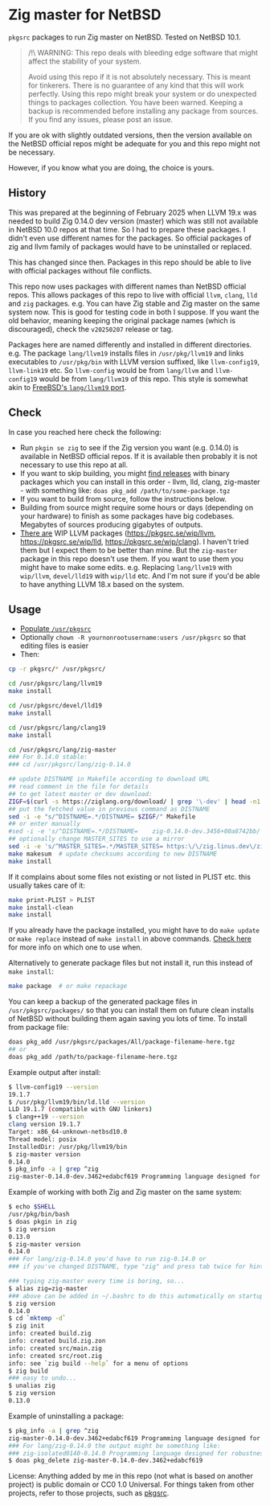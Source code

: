 # Zig master for NetBSD

`pkgsrc` packages to run Zig master on NetBSD. Tested on NetBSD 10.1.

> /!\ WARNING: This repo deals with bleeding edge software that might affect the stability of your system.
> 
> Avoid using this repo if it is not absolutely necessary. This is meant for tinkerers. There is no guarantee of any kind that this will work perfectly. Using this repo might break your system or do unexpected things to packages collection. You have been warned. Keeping a backup is recommended before installing any package from sources. If you find any issues, please post an issue.

If you are ok with slightly outdated versions, then the version available on the NetBSD official repos might be adequate for you and this repo might not be necessary.

However, if you know what you are doing, the choice is yours.

## History

This was prepared at the beginning of February 2025 when LLVM 19.x was needed to build Zig 0.14.0 dev version (master) which was still not available in NetBSD 10.0 repos at that time. So I had to prepare these packages. I didn't even use different names for the packages. So official packages of zig and llvm family of packages would have to be uninstalled or replaced.

This has changed since then. Packages in this repo should be able to live with official packages without file conflicts.

This repo now uses packages with different names than NetBSD official repos. This allows packages of this repo to live with official `llvm`, `clang`, `lld` and `zig` packages. e.g. You can have Zig stable and Zig master on the same system now. This is good for testing code in both I suppose. If you want the old behavior, meaning keeping the original package names (which is discouraged), check the `v20250207` release or tag.

Packages here are named differently and installed in different directories. e.g. The package `lang/llvm19` installs files in `/usr/pkg/llvm19` and links executables to `/usr/pkg/bin` with LLVM version suffixed, like `llvm-config19`, `llvm-link19` etc. So `llvm-config` would be from `lang/llvm` and `llvm-config19` would be from `lang/llvm19` of this repo. This style is somewhat akin to [FreeBSD's `lang/llvm19` port](https://www.freshports.org/devel/llvm19/).

## Check

In case you reached here check the following:

- Run `pkgin se zig` to see if the Zig version you want (e.g. 0.14.0) is available in NetBSD official repos. If it is available then probably it is not necessary to use this repo at all.
- If you want to skip building, you might [find releases](https://github.com/hellium6/zig-master-netbsd/releases) with binary packages which you can install in this order - llvm, lld, clang, zig-master - with something like: `doas pkg_add /path/to/some-package.tgz`
- If you want to build from source, follow the instructions below.
- Building from source might require some hours or days (depending on your hardware) to finish as some packages have big codebases. Megabytes of sources producing gigabytes of outputs.
- [There are](https://github.com/NetBSD/pkgsrc/issues/155) WIP LLVM packages (<https://pkgsrc.se/wip/llvm>, <https://pkgsrc.se/wip/lld>, <https://pkgsrc.se/wip/clang>). I haven't tried them but I expect them to be better than mine. But the `zig-master` package in this repo doesn't use them. If you want to use them you might have to make some edits. e.g. Replacing `lang/llvm19` with `wip/llvm`, `devel/lld19` with `wip/lld` etc. And I'm not sure if you'd be able to have anything LLVM 18.x based on the system.

## Usage

- [Populate `/usr/pkgsrc`](https://www.netbsd.org/docs/pkgsrc/getting.html)
- Optionally `chown -R yournonrootusername:users /usr/pkgsrc` so that editing files is easier
- Then:

```sh
cp -r pkgsrc/* /usr/pkgsrc/

cd /usr/pkgsrc/lang/llvm19
make install

cd /usr/pkgsrc/devel/lld19
make install

cd /usr/pkgsrc/lang/clang19
make install

cd /usr/pkgsrc/lang/zig-master
### For 0.14.0 stable:
### cd /usr/pkgsrc/lang/zig-0.14.0

## update DISTNAME in Makefile according to download URL
## read comment in the file for details
## to get latest master or dev download:
ZIGF=$(curl -s https://ziglang.org/download/ | grep '\-dev' | head -n1 | sed -ne 's|.*>\(zig.*\)\.tar\.xz<\/a.*|\1|p')
## put the fetched value in previous command as DISTNAME
sed -i -e "s/^DISTNAME=.*/DISTNAME=	$ZIGF/" Makefile
## or enter manually
#sed -i -e 's/^DISTNAME=.*/DISTNAME=	zig-0.14.0-dev.3456+00a8742bb/' Makefile
## optionally change MASTER_SITES to use a mirror
sed -i -e 's/^MASTER_SITES=.*/MASTER_SITES=	https:\/\/zig.linus.dev\/zig\//' Makefile
make makesum  # update checksums according to new DISTNAME
make install
```

If it complains about some files not existing or not listed in PLIST etc. this usually takes care of it:

```sh
make print-PLIST > PLIST
make install-clean
make install
```

If you already have the package installed, you might have to do `make update` or `make replace` instead of `make install` in above commands. [Check here](https://www.netbsd.org/docs/pkgsrc/build.html#build.helpful-targets) for more info on which one to use when.

Alternatively to generate package files but not install it, run this instead of `make install`:

```sh
make package  # or make repackage
```

You can keep a backup of the generated package files in `/usr/pkgsrc/packages/` so that you can install them on future clean installs of NetBSD without building them again saving you lots of time. To install from package file:

```sh
doas pkg_add /usr/pkgsrc/packages/All/package-filename-here.tgz
## or
doas pkg_add /path/to/package-filename-here.tgz
```

Example output after install:

```sh
$ llvm-config19 --version
19.1.7
$ /usr/pkg/llvm19/bin/ld.lld --version
LLD 19.1.7 (compatible with GNU linkers)
$ clang++19 --version
clang version 19.1.7
Target: x86_64-unknown-netbsd10.0
Thread model: posix
InstalledDir: /usr/pkg/llvm19/bin
$ zig-master version
0.14.0
$ pkg_info -a | grep ^zig
zig-master-0.14.0-dev.3462+edabcf619 Programming language designed for robustness and clarity
```

Example of working with both Zig and Zig master on the same system:

```sh
$ echo $SHELL
/usr/pkg/bin/bash
$ doas pkgin in zig
$ zig version
0.13.0
$ zig-master version
0.14.0
### For lang/zig-0.14.0 you'd have to run zig-0.14.0 or
### if you've changed DISTNAME, type "zig" and press tab twice for hint.

### typing zig-master every time is boring, so...
$ alias zig=zig-master
### above can be added in ~/.bashrc to do this automatically on startup
$ zig version
0.14.0
$ cd `mktemp -d`
$ zig init
info: created build.zig
info: created build.zig.zon
info: created src/main.zig
info: created src/root.zig
info: see `zig build --help` for a menu of options
$ zig build
### easy to undo...
$ unalias zig
$ zig version
0.13.0
```

Example of uninstalling a package:

```sh
$ pkg_info -a | grep ^zig
zig-master-0.14.0-dev.3462+edabcf619 Programming language designed for robustness and clarity
### For lang/zig-0.14.0 the output might be something like:
### zig-isolated0140-0.14.0 Programming language designed for robustness and clarity (prefix isolated)
$ doas pkg_delete zig-master-0.14.0-dev.3462+edabcf619
```

License: Anything added by me in this repo (not what is based on another project) is public domain or CC0 1.0 Universal. For things taken from other projects, refer to those projects, such as [pkgsrc](https://github.com/NetBSD/pkgsrc).

